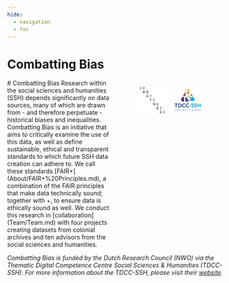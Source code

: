 ```yaml
---
hide:
  - navigation
  - toc
---
```


# Combatting Bias 

<div style="display: flex; align-items: start; gap: 20px;">
    <div style="flex: 1;">
        # Combatting Bias 
        Research within the social sciences and humanities (SSH) depends significantly on data sources, many of which are drawn from - and therefore perpetuate - historical biases and inequalities. Combatting Bias is an initiative that aims to critically examine the use of this data, as well as define sustainable, ethical and transparent standards to which future SSH data creation can adhere to. We call these standards [FAIR+](About/FAIR+%20Principles.md), a combination of the FAIR principles that make data technically sound; together with +, to ensure data is ethically sound as well. We conduct this research in [collaboration](Team/Team.md) with four projects creating datasets from colonial archives and ten advisors from the social sciences and humanities.   
    </div>
    <div style="flex: 1;">
        <figure style="display: flex; flex-direction: column; align-items: center;">
            <div style="display: flex; justify-content: center; gap: 10px;">
                <img src="/static/img/logo/combattingbias.png" alt="Combatting Bias logo" title="The project logo is designed by Jan-Pieter Karper." width="40%" />
                <img src="/static/img/TDCC-SSH-Logo_RGB.png" alt="TDCC-SSH logo" width="50%" />
            </div>
        </figure>
    </div>
</div>

<!-- … 
<figure>
  <img src="/static/img/TDCC-SSH-Logo_RGB.png" alt="TDCC-SSH logo">
</figure>

<figure>
  <img src="/static/img/7_Dayanita-Singh_Museum-of-Chance_2013_©_Dayanita-Singh.webp" alt="Museum of Chance by Dayanita Singh">
  <figcaption>Dayanita Singh, Museum of Chance, 2013. © Dayanita Singh</figcaption>
</figure>
--> 


_Combatting Bias is funded by the Dutch Research Council (NWO) via the Thematic Digital Competence Centre Social Sciences & Humanities (TDCC-SSH). For more information about the TDCC-SSH, please visit their [website](https://tdcc.nl/about-tddc/ssh/)._
